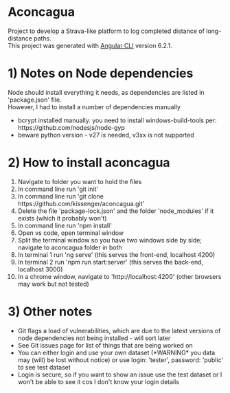 # Aconcagua
Project to develop a Strava-like platform to log completed distance of long-distance paths. <br>
This project was generated with [Angular CLI](https://github.com/angular/angular-cli) version 6.2.1.

# 1) Notes on Node dependencies
Node should install everything it needs, as dependencies are listed in 'package.json' file.<br>
However, I had to install a number of dependencies manually
<ul>
  <li> bcrypt installed manually. you need to install windows-build-tools per: https://github.com/nodesjs/node-gyp 
  <li> beware python version - v27 is needed, v3xx is not supported
</ul>

# 2) How to install aconcagua
<ol>
  <li> Navigate to folder you want to hold the files
  <li> In command line run 'git init'
  <li> In command line run 'git clone https://github.com/kissenger/aconcagua.git'
  <li> Delete the file 'package-lock.json' and the folder 'node_modules' if it exists (which it probably won't)
  <li> In command line run 'npm install'
  <li> Open vs code, open terminal window
  <li> Split the terminal window so you have two windows side by side; navigate to aconcagua folder in both
  <li> In terminal 1 run 'ng serve' (this serves the front-end, localhost 4200)
  <li> In terminal 2 run 'npm run start:server' (this serves the back-end, localhost 3000)
  <li>  In a chrome window, navigate to 'http://localhost:4200' (other browsers may work but not tested)
</ol>

# 3) Other notes
<ul>
  <li> Git flags a load of vulnerabilities, which are due to the latest versions of node dependencies not being installed - will sort later
  <li> See Git issues page for list of things that are being worked on
  <li> You can either login and use your own dataset (*WARNING* you data may (will) be lost without notice) or use login: 'tester', password: 'public' to see test dataset
  <li> Login is secure, so if you want to show an issue use the test dataset or I won't be able to see it cos I don't know your login details
</ul>